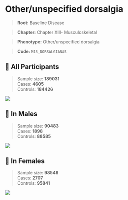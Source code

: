 # Other/unspecified dorsalgia

> **Root:** Baseline Disease  

> **Chapter:** Chapter XIII- Musculoskeletal  

> **Phenotype:** Other/unspecified dorsalgia  

> **Code:** `M13_DORSALGIANAS`

## 🧪 All Participants  
> Sample size: **189031**  
> Cases: **4605**  
> Controls: **184426**
<img src="/Disease/Figures/ALL/Incidence/M13_DORSALGIANAS.png"/>
<CsvTable src="/Disease_Data/ALL/Incidence/COX_M13_DORSALGIANAS.csv" label="🔍 View full results" />

## 👨 In Males  
> Sample size: **90483**  
> Cases: **1898**  
> Controls: **88585**
<img src="/Disease/Figures/Male/Incidence/M13_DORSALGIANAS.png"/>
<CsvTable src="/Disease_Data/Male/Incidence/COX_M13_DORSALGIANAS.csv" label="🔍 View full results" />

## 👩 In Females  
> Sample size: **98548**  
> Cases: **2707**  
> Controls: **95841**
<img src="/Disease/Figures/Female/Incidence/M13_DORSALGIANAS.png"/>
<CsvTable src="/Disease_Data/Female/Incidence/COX_M13_DORSALGIANAS.csv" label="🔍 View full results" />
